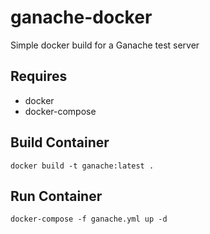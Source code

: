 # ganache-docker
Simple docker build for a Ganache test server

## Requires
* docker
* docker-compose

## Build Container
```
docker build -t ganache:latest .
```

## Run Container
```
docker-compose -f ganache.yml up -d
```
